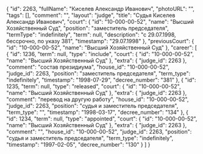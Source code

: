 {
    "id": 2263,
    "fullName": "Киселев Александр Иванович",
    "photoURL": "",
    "tags": [],
    "comment": "",
    "layout": "judge",
    "title": "Судья Киселев Александр Иванович",
    "court": {
        "id": "10-000-00-52",
        "name": "Высший Хозяйственный Суд",
        "position": "заместитель председателя",
        "termType": "indefinitely",
        "term": null,
        "description": "c 29.07.1998, бессрочно, по указу 381",
        "timestamp": "29.07.1998"
    },
    "previousCourt": {
        "id": "10-000-00-52",
        "name": "Высший Хозяйственный Суд"
    },
    "career": [
        {
            "id": 1236,
            "term": null,
            "type": "include",
            "court": {
                "id": "10-000-00-52",
                "name": "Высший Хозяйственный Суд"
            },
            "extra": {
                "judge_id": 2263
            },
            "comment": "состав президиума",
            "house_id": "10-000-00-52",
            "judge_id": 2263,
            "position": "заместитель председателя",
            "term_type": "indefinitely",
            "timestamp": "1998-07-29",
            "decree_number": "381"
        },
        {
            "id": 1235,
            "term": null,
            "type": "released",
            "court": {
                "id": "10-000-00-52",
                "name": "Высший Хозяйственный Суд"
            },
            "extra": {
                "judge_id": 2263
            },
            "comment": "перевод на другую работу",
            "house_id": "10-000-00-52",
            "judge_id": 2263,
            "position": "судья и заместитель председателя",
            "term_type": "",
            "timestamp": "1998-03-17",
            "decree_number": "134"
        },
        {
            "id": 1234,
            "term": null,
            "type": "appointed",
            "court": {
                "id": "10-000-00-52",
                "name": "Высший Хозяйственный Суд"
            },
            "extra": {
                "judge_id": 2263
            },
            "comment": "",
            "house_id": "10-000-00-52",
            "judge_id": 2263,
            "position": "судья и заместитель председателя",
            "term_type": "indefinitely",
            "timestamp": "1997-02-05",
            "decree_number": "130"
        }
    ]
}